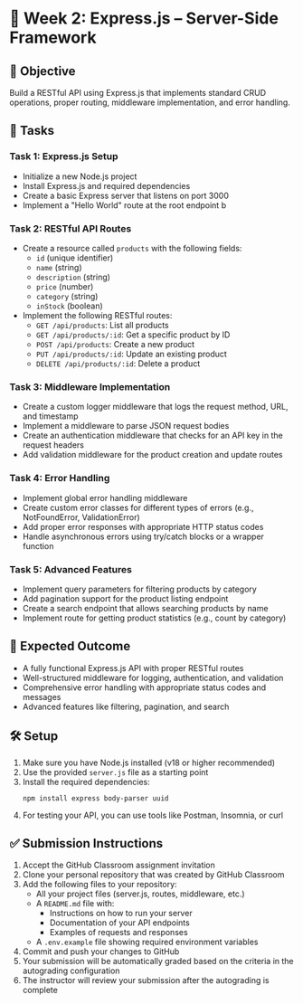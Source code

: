 # 🚂 Week 2: Express.js – Server-Side Framework

## 🚀 Objective
Build a RESTful API using Express.js that implements standard CRUD operations, proper routing, middleware implementation, and error handling.

## 📂 Tasks

### Task 1: Express.js Setup
- Initialize a new Node.js project
- Install Express.js and required dependencies
- Create a basic Express server that listens on port 3000
- Implement a "Hello World" route at the root endpoint
b
### Task 2: RESTful API Routes
- Create a resource called `products` with the following fields:
  - `id` (unique identifier)
  - `name` (string)
  - `description` (string)
  - `price` (number)
  - `category` (string)
  - `inStock` (boolean)
- Implement the following RESTful routes:
  - `GET /api/products`: List all products
  - `GET /api/products/:id`: Get a specific product by ID
  - `POST /api/products`: Create a new product
  - `PUT /api/products/:id`: Update an existing product
  - `DELETE /api/products/:id`: Delete a product

### Task 3: Middleware Implementation
- Create a custom logger middleware that logs the request method, URL, and timestamp
- Implement a middleware to parse JSON request bodies
- Create an authentication middleware that checks for an API key in the request headers
- Add validation middleware for the product creation and update routes

### Task 4: Error Handling
- Implement global error handling middleware
- Create custom error classes for different types of errors (e.g., NotFoundError, ValidationError)
- Add proper error responses with appropriate HTTP status codes
- Handle asynchronous errors using try/catch blocks or a wrapper function

### Task 5: Advanced Features
- Implement query parameters for filtering products by category
- Add pagination support for the product listing endpoint
- Create a search endpoint that allows searching products by name
- Implement route for getting product statistics (e.g., count by category)

## 🧪 Expected Outcome
- A fully functional Express.js API with proper RESTful routes
- Well-structured middleware for logging, authentication, and validation
- Comprehensive error handling with appropriate status codes and messages
- Advanced features like filtering, pagination, and search

## 🛠️ Setup
1. Make sure you have Node.js installed (v18 or higher recommended)
2. Use the provided `server.js` file as a starting point
3. Install the required dependencies:
   ```
   npm install express body-parser uuid
   ```
4. For testing your API, you can use tools like Postman, Insomnia, or curl

## ✅ Submission Instructions
1. Accept the GitHub Classroom assignment invitation
2. Clone your personal repository that was created by GitHub Classroom
3. Add the following files to your repository:
   - All your project files (server.js, routes, middleware, etc.)
   - A `README.md` file with:
     - Instructions on how to run your server
     - Documentation of your API endpoints
     - Examples of requests and responses
   - A `.env.example` file showing required environment variables
4. Commit and push your changes to GitHub
5. Your submission will be automatically graded based on the criteria in the autograding configuration
6. The instructor will review your submission after the autograding is complete 
